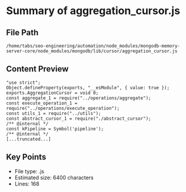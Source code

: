# Summary of aggregation_cursor.js
  
## File Path
`/home/tabs/seo-engineering/automation/node_modules/mongodb-memory-server-core/node_modules/mongodb/lib/cursor/aggregation_cursor.js`

## Content Preview
```
"use strict";
Object.defineProperty(exports, "__esModule", { value: true });
exports.AggregationCursor = void 0;
const aggregate_1 = require("../operations/aggregate");
const execute_operation_1 = require("../operations/execute_operation");
const utils_1 = require("../utils");
const abstract_cursor_1 = require("./abstract_cursor");
/** @internal */
const kPipeline = Symbol('pipeline');
/** @internal */
[...truncated...]
```

## Key Points
- File type: .js
- Estimated size: 6400 characters
- Lines: 168
